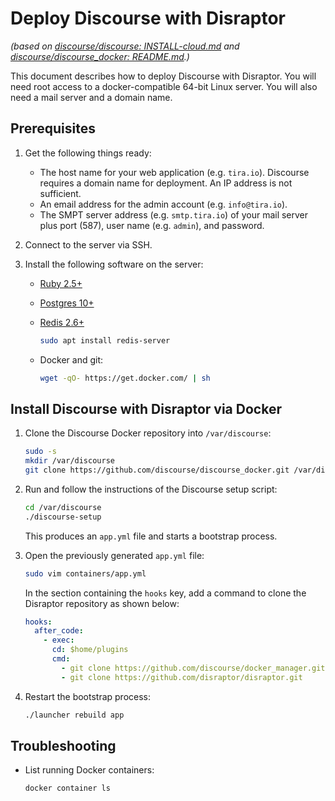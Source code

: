 # Deploy Discourse with Disraptor

*(based on [discourse/discourse: INSTALL-cloud.md](https://github.com/discourse/discourse/blob/master/docs/INSTALL-cloud.md) and [discourse/discourse_docker: README.md](https://github.com/discourse/discourse_docker/blob/master/README.md).)*

This document describes how to deploy Discourse with Disraptor. You will need root access to a docker-compatible 64-bit Linux server. You will also need a mail server and a domain name.



## Prerequisites

1. Get the following things ready:

   - The host name for your web application (e.g. `tira.io`). Discourse requires a domain name for deployment. An IP address is not sufficient.
   - An email address for the admin account (e.g. `info@tira.io`).
   - The SMPT server address (e.g. `smtp.tira.io`) of your mail server plus port (587), user name (e.g. `admin`), and password.

2. Connect to the server via SSH.
3. Install the following software on the server:

   - [Ruby 2.5+](https://www.ruby-lang.org/en/downloads/)
   - [Postgres 10+](https://www.postgresql.org/download/)
   - [Redis 2.6+](https://redis.io/download)

     ```sh
     sudo apt install redis-server
     ```

   - Docker and git:

     ```sh
     wget -qO- https://get.docker.com/ | sh
     ```



## Install Discourse with Disraptor via Docker

1. Clone the Discourse Docker repository into `/var/discourse`:

   ```sh
   sudo -s
   mkdir /var/discourse
   git clone https://github.com/discourse/discourse_docker.git /var/discourse
   ```

2. Run and follow the instructions of the Discourse setup script:

   ```sh
   cd /var/discourse
   ./discourse-setup
   ```

   This produces an `app.yml` file and starts a bootstrap process.

3. Open the previously generated `app.yml` file:

   ```sh
   sudo vim containers/app.yml
   ```

   In the section containing the `hooks` key, add a command to clone the Disraptor repository as shown below:

   ```yaml
   hooks:
     after_code:
       - exec:
         cd: $home/plugins
         cmd:
           - git clone https://github.com/discourse/docker_manager.git
           - git clone https://github.com/disraptor/disraptor.git
   ```

4. Restart the bootstrap process:

   ```sh
   ./launcher rebuild app
   ```



## Troubleshooting

- List running Docker containers:

  ```sh
  docker container ls
  ```
